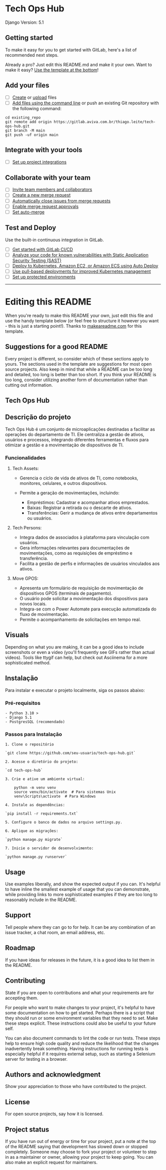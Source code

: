 # Tech Ops Hub

Django Version: 5.1

## Getting started

To make it easy for you to get started with GitLab, here's a list of recommended next steps.

Already a pro? Just edit this README.md and make it your own. Want to make it easy? [Use the template at the bottom](#editing-this-readme)!

## Add your files

- [ ] [Create](https://docs.gitlab.com/ee/user/project/repository/web_editor.html#create-a-file) or [upload](https://docs.gitlab.com/ee/user/project/repository/web_editor.html#upload-a-file) files
- [ ] [Add files using the command line](https://docs.gitlab.com/ee/gitlab-basics/add-file.html#add-a-file-using-the-command-line) or push an existing Git repository with the following command:

```
cd existing_repo
git remote add origin https://gitlab.aviva.com.br/thiago.leite/tech-ops-hub.git
git branch -M main
git push -uf origin main
```

## Integrate with your tools

- [ ] [Set up project integrations](https://gitlab.aviva.com.br/thiago.leite/tech-ops-hub/-/settings/integrations)

## Collaborate with your team

- [ ] [Invite team members and collaborators](https://docs.gitlab.com/ee/user/project/members/)
- [ ] [Create a new merge request](https://docs.gitlab.com/ee/user/project/merge_requests/creating_merge_requests.html)
- [ ] [Automatically close issues from merge requests](https://docs.gitlab.com/ee/user/project/issues/managing_issues.html#closing-issues-automatically)
- [ ] [Enable merge request approvals](https://docs.gitlab.com/ee/user/project/merge_requests/approvals/)
- [ ] [Set auto-merge](https://docs.gitlab.com/ee/user/project/merge_requests/merge_when_pipeline_succeeds.html)

## Test and Deploy

Use the built-in continuous integration in GitLab.

- [ ] [Get started with GitLab CI/CD](https://docs.gitlab.com/ee/ci/quick_start/index.html)
- [ ] [Analyze your code for known vulnerabilities with Static Application Security Testing (SAST)](https://docs.gitlab.com/ee/user/application_security/sast/)
- [ ] [Deploy to Kubernetes, Amazon EC2, or Amazon ECS using Auto Deploy](https://docs.gitlab.com/ee/topics/autodevops/requirements.html)
- [ ] [Use pull-based deployments for improved Kubernetes management](https://docs.gitlab.com/ee/user/clusters/agent/)
- [ ] [Set up protected environments](https://docs.gitlab.com/ee/ci/environments/protected_environments.html)

***

# Editing this README

When you're ready to make this README your own, just edit this file and use the handy template below (or feel free to structure it however you want - this is just a starting point!). Thanks to [makeareadme.com](https://www.makeareadme.com/) for this template.

## Suggestions for a good README

Every project is different, so consider which of these sections apply to yours. The sections used in the template are suggestions for most open source projects. Also keep in mind that while a README can be too long and detailed, too long is better than too short. If you think your README is too long, consider utilizing another form of documentation rather than cutting out information.

## Tech Ops Hub

## Descrição do projeto
Tech Ops Hub é um conjunto de microaplicações destinadas a facilitar as operações do departamento de TI. Ele centraliza a gestão de ativos, usuários e processos, integrando diferentes ferramentas e fluxos para otimizar a gestão e a movimentação de dispositivos de TI.

### Funcionalidades

1. Tech Assets:

    - Gerencia o ciclo de vida de ativos de TI, como notebooks, monitores, celulares, e outros dispositivos.

    - Permite a geração de movimentações, incluindo:

        - Empréstimos: Cadastrar e acompanhar ativos emprestados.
        - Baixas: Registrar a retirada ou o descarte de ativos.
        - Transferências: Gerir a mudança de ativos entre departamentos ou usuários.


2. Tech Persons:

    - Integra dados de associados à plataforma para vinculação com usuários.
    - Gera informações relevantes para documentações de movimentações, como as requisições de empréstimo e transferência.
    - Facilita a gestão de perfis e informações de usuários vinculados aos ativos.


3. Move GPOS:

    - Apresenta um formulário de requisição de movimentação de dispositivos GPOS (terminais de pagamento).
    - O usuário pode solicitar a movimentação dos dispositivos para novos locais.
    - Integra-se com o Power Automate para execução automatizada do fluxo de movimentação.
    - Permite o acompanhamento de solicitações em tempo real.


## Visuals
Depending on what you are making, it can be a good idea to include screenshots or even a video (you'll frequently see GIFs rather than actual videos). Tools like ttygif can help, but check out Asciinema for a more sophisticated method.

## Instalação
Para instalar e executar o projeto localmente, siga os passos abaixo:

### Pré-requisitos

    - Python 3.10 >
    - Django 5.1
    - PostgresSQL (recomendado) 

### Passos para Instalação

    1. Clone o repositório

    `git clone https://github.com/seu-usuario/tech-ops-hub.git`

    2. Acesse o diretório do projeto:

    `cd tech-ops-hub`

    3. Crie e ative um ambiente virtual:

```
    python -m venv venv
    source venv/bin/activate  # Para sistemas Unix
    venv\Scripts\activate  # Para Windows
```
    4. Instale as dependências:

    `pip install -r requirements.txt`

    5. Configure o banco de dados no arquivo settings.py.

    6. Aplique as migrações:

    `python manage.py migrate`

    7. Inicie o servidor de desenvolvimento:

    `python manage.py runserver`


## Usage
Use examples liberally, and show the expected output if you can. It's helpful to have inline the smallest example of usage that you can demonstrate, while providing links to more sophisticated examples if they are too long to reasonably include in the README.

## Support
Tell people where they can go to for help. It can be any combination of an issue tracker, a chat room, an email address, etc.

## Roadmap
If you have ideas for releases in the future, it is a good idea to list them in the README.

## Contributing
State if you are open to contributions and what your requirements are for accepting them.

For people who want to make changes to your project, it's helpful to have some documentation on how to get started. Perhaps there is a script that they should run or some environment variables that they need to set. Make these steps explicit. These instructions could also be useful to your future self.

You can also document commands to lint the code or run tests. These steps help to ensure high code quality and reduce the likelihood that the changes inadvertently break something. Having instructions for running tests is especially helpful if it requires external setup, such as starting a Selenium server for testing in a browser.

## Authors and acknowledgment
Show your appreciation to those who have contributed to the project.

## License
For open source projects, say how it is licensed.

## Project status
If you have run out of energy or time for your project, put a note at the top of the README saying that development has slowed down or stopped completely. Someone may choose to fork your project or volunteer to step in as a maintainer or owner, allowing your project to keep going. You can also make an explicit request for maintainers.
